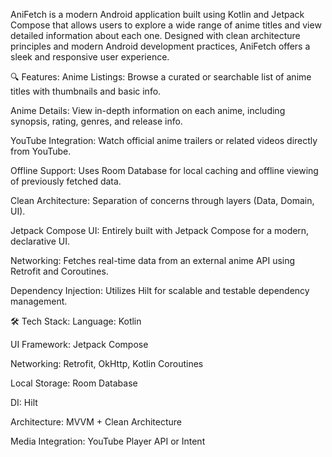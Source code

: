 AniFetch is a modern Android application built using Kotlin and Jetpack Compose that allows users to explore a wide range of anime titles and view detailed information about each one. Designed with clean architecture principles and modern Android development practices, AniFetch offers a sleek and responsive user experience.

🔍 Features:
Anime Listings: Browse a curated or searchable list of anime titles with thumbnails and basic info.

Anime Details: View in-depth information on each anime, including synopsis, rating, genres, and release info.

YouTube Integration: Watch official anime trailers or related videos directly from YouTube.

Offline Support: Uses Room Database for local caching and offline viewing of previously fetched data.

Clean Architecture: Separation of concerns through layers (Data, Domain, UI).

Jetpack Compose UI: Entirely built with Jetpack Compose for a modern, declarative UI.

Networking: Fetches real-time data from an external anime API using Retrofit and Coroutines.

Dependency Injection: Utilizes Hilt for scalable and testable dependency management.

🛠 Tech Stack:
Language: Kotlin

UI Framework: Jetpack Compose

Networking: Retrofit, OkHttp, Kotlin Coroutines

Local Storage: Room Database

DI: Hilt

Architecture: MVVM + Clean Architecture

Media Integration: YouTube Player API or Intent
